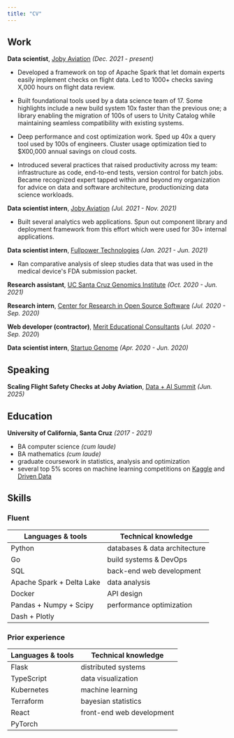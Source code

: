 ```yaml
---
title: "CV"
---
```


## Work

**Data scientist**, [Joby Aviation](https://www.jobyaviation.com/) *(Dec. 2021 - present)*

- Developed a framework on top of Apache Spark that let domain experts easily
  implement checks on flight data. Led to 1000+ checks saving X,000 hours on flight
  data review.

- Built foundational tools used by a data science team of 17. Some highlights include
  a new build system 10x faster than the previous one; a library enabling the migration
  of 100s of users to Unity Catalog while maintaining seamless compatibility
  with existing systems.

- Deep performance and cost optimization work. Sped up 40x a
  query tool used by 100s of engineers. Cluster usage optimization tied to $X00,000
  annual savings on cloud costs.

- Introduced several practices that raised productivity across my team:
  infrastructure as code, end-to-end tests, version control for batch jobs. Became
  recognized expert tapped within and beyond my organization for advice on data and
  software architecture, productionizing data science workloads.

**Data scientist intern**, [Joby Aviation](https://www.jobyaviation.com/) *(Jul. 2021 - Nov. 2021)*

- Built several analytics web applications. Spun out component library and deployment
  framework from this effort which were used for 30+ internal applications.

**Data scientist intern**, [Fullpower Technologies](https://www.fullpower.com/) *(Jan. 2021 - Jun. 2021)*

- Ran comparative analysis of sleep studies data that was used in the medical device's FDA
  submission packet.

**Research assistant**, [UC Santa Cruz Genomics Institute](https://genomics.ucsc.edu/) *(Oct. 2020 - Jun. 2021)*

**Research intern**, [Center for Research in Open Source Software](https://cross.ucsc.edu/) *(Jul. 2020 - Sep. 2020)*

**Web developer (contractor)**, [Merit Educational Consultants](https://meritworld.com/) (*Jul. 2020 - Sep. 2020*)

**Data scientist intern**, [Startup Genome](https://startupgenome.com/) *(Apr. 2020 - Jun. 2020)*

## Speaking

**Scaling Flight Safety Checks at Joby Aviation**, [Data + AI Summit](https://www.databricks.com/dataaisummit/speaker/anders-poirel) *(Jun. 2025)*


## Education

**University of California, Santa Cruz** *(2017 - 2021)*

- BA computer science *(cum laude)*
- BA mathematics *(cum laude)*
- graduate coursework in statistics, analysis and optimization
- several top 5% scores on machine learning competitions on 
  [Kaggle](https://www.kaggle.com/) and [Driven Data](https://www.drivendata.org/)


## Skills

### Fluent

| Languages & tools         | Technical knowledge           |
| ------------------------- | ----------------------------- |
| Python                    | databases & data architecture |
| Go                        | build systems & DevOps        |
| SQL                       | back-end web development      |
| Apache Spark + Delta Lake | data analysis                 |
| Docker                    | API design                    |
| Pandas + Numpy + Scipy    | performance optimization      |
| Dash + Plotly             |                               |

### Prior experience

| Languages & tools  | Technical knowledge       |
| ------------------ | ------------------------- |
| Flask              | distributed systems       |
| TypeScript         | data visualization        |
| Kubernetes         | machine learning          |
| Terraform          | bayesian statistics       |
| React              | front-end web development |
| PyTorch            |                           |
